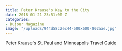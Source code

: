```yaml
---
title: Peter Krause's Key to the City
date: 2018-01-21 23:51:00 Z
categories:
- Dujour Magazine
image: "/uploads/944d58c2ec44-500x600-802aae.jpg"
---
```


Peter Krause's St. Paul and Minneapolis Travel Guide